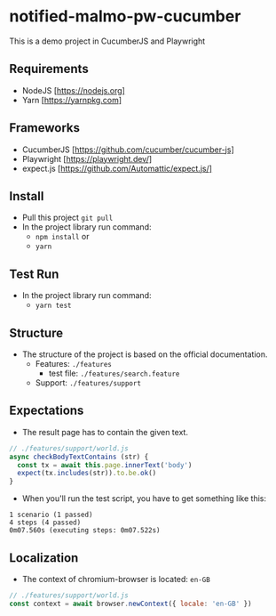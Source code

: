 # notified-malmo-pw-cucumber

This is a demo project in CucumberJS and Playwright

## Requirements

- NodeJS [https://nodejs.org]
- Yarn [https://yarnpkg.com]

## Frameworks

- CucumberJS [https://github.com/cucumber/cucumber-js]
- Playwright [https://playwright.dev/]
- expect.js [https://github.com/Automattic/expect.js/]

## Install

- Pull this project `git pull`
- In the project library run command:
  - `npm install` or
  - `yarn`

## Test Run

- In the project library run command:
  - `yarn test`

## Structure

- The structure of the project is based on the official documentation.
  - Features: `./features`
    - test file: `./features/search.feature`
  - Support: `./features/support`

## Expectations

- The result page has to contain the given text.

```javascript
// ./features/support/world.js
async checkBodyTextContains (str) {
  const tx = await this.page.innerText('body')
  expect(tx.includes(str)).to.be.ok()
}
```

- When you'll run the test script, you have to get something like this:

```text
1 scenario (1 passed)
4 steps (4 passed)
0m07.560s (executing steps: 0m07.522s)
```

## Localization

- The context of chromium-browser is located: `en-GB`

```javascript
// ./features/support/world.js
const context = await browser.newContext({ locale: 'en-GB' })
```
